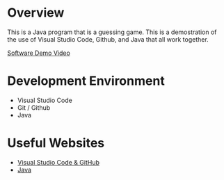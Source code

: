 # Overview

This is a Java program that is a guessing game. This is a demostration of the use of Visual Studio Code, Github, and Java that all work together.

[Software Demo Video](https://www.youtube.com/watch?v=DKJnsK_q-rs)

# Development Environment

* Visual Studio Code
* Git / Github
* Java

# Useful Websites

* [Visual Studio Code & GitHub](https://code.visualstudio.com/docs/editor/versioncontrol)
* [Java](https://www.w3schools.com/java/default.asp)